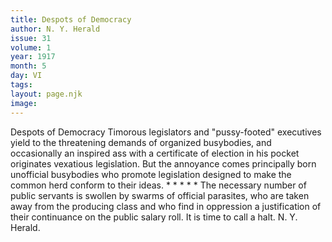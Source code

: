 ```yaml
---
title: Despots of Democracy
author: N. Y. Herald
issue: 31
volume: 1
year: 1917
month: 5
day: VI
tags:
layout: page.njk
image:
---
```

Despots of Democracy   Timorous legislators and "pussy-footed" executives yield to the threatening demands of organized busybodies, and occasionally an inspired ass with a certificate of election in his pocket originates vexatious legislation. But the annoyance comes principally born unofficial busybodies who promote legislation designed to make the common herd conform to their ideas. * * * * * The necessary   number of public servants is swollen by swarms of official parasites, who are taken away from the producing class and who find in oppression a justification of their continuance on the public salary roll. It is time to call a halt. N. Y. Herald.   


